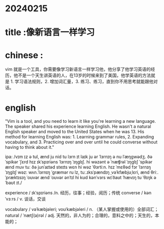 # 20240215

# title :像新语言一样学习

# chinese : 
vim 就是一个工具，你需要像学习新语言一样学习他，他分享了他学习英语的经历，他不是一个天生讲英语的人，在13岁的时候来到了美国，他学英语的方法就是 1. 学习语法规则，2. 增加词汇量，3. 练习、练习，直到你不用思考就能跟他对话。
# english
"Vim is a tool, and you need to learn it like you're learning a new language. The speaker shared his experience learning English. He wasn't a natural English speaker and moved to the United States when he was 13. His method for learning English was: 1. Learning grammar rules, 2. Expanding vocabulary, and 3. Practicing over and over until he could converse without having to think about it."

ipa:
/vɪm ɪz ə tul, ænd ju nid tu lɜrn ɪt laɪk ju ər ˈlɜrnɪŋ ə nu lˈæŋɡwədʒ. ðə ˈspikər ˈʃɛrd hɪz ɪkˈspɪriəns ˈlɜrnɪŋ ˈɪŋɡlɪʃ.
hi wəzənt ə ˈnæʧrəl ˈɪŋɡlɪʃ ˈspikər ænd muv tuː ðə junˈaɪtəd steɪts wɛn hi wəz ˈθɜrtiːn.
hɪz ˈmɛθəd fɔr ˈlɜrnɪŋ ˈɪŋɡlɪʃ wəz:
wʌn.ˈlɜrnɪŋ ˈɡræmər ru lz, 
tuː.ɪksˈpændɪŋ ˌvəˈkfæbjʊˌlɛri,
ænd θriː.ˈpræktɪsɪŋ ˈoʊvər ænd ˈoʊvər ənˈtɪl hi kʊd kənˈvɜrs wɪˈðaʊt ˈhævɪŋ tu ˈθɪŋk əˈbaʊt ɪt./

experience / ɪkˈspɪriəns /n.  经历，往事；经验，阅历；传统
converse / kənˈvɜːrs / v.  谈话，交谈

vocabulary / vəˈkæbjəleri; voʊˈkæbjəleri / n.
（某人掌握或使用的）全部词汇；
natural / ˈnætʃ(ə)rəl / adj.  天然的，非人为的；合理的，意料之中的；天生的，本能的；


